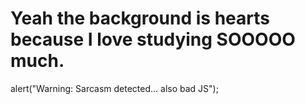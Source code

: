 # Yeah the background is hearts because I love studying SOOOOO much.
alert("Warning: Sarcasm detected... also bad JS");
